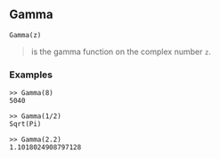 ## Gamma

```
Gamma(z) 
```

> is the gamma function on the complex number `z`.

### Examples

```
>> Gamma(8)
5040

>> Gamma(1/2)
Sqrt(Pi)

>> Gamma(2.2)
1.1018024908797128
```